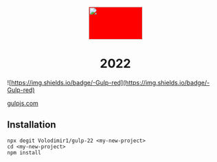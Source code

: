 <p align="center">
   <a href="https://gulpjs.com">
      <img height="76" width="125" style="background-color: #f00; border-radius: 3px" src="https://gulpjs.com/img/gulp.svg">
   </a>
   <h1 align="center">2022</h1>
</p>

![https://img.shields.io/badge/-Gulp-red](https://img.shields.io/badge/-Gulp-red)

[gulpjs.com](https://gulpjs.com)

## Installation
```
npx degit Volodimir1/gulp-22 <my-new-project>
cd <my-new-project>
npm install
```